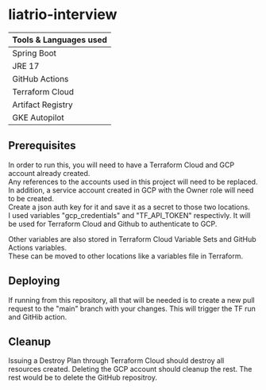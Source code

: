 # liatrio-interview

|Tools & Languages used|
|----------------------|
|           Spring Boot|
|                JRE 17|
|        GitHub Actions|
|       Terraform Cloud|
|     Artifact Registry|
|         GKE Autopilot|

## Prerequisites
In order to run this, you will need to have a Terraform Cloud and GCP account already created.  
Any references to the accounts used in this project will need to be replaced.  
In addition, a service account created in GCP with the Owner role will need to be created.  
Create a json auth key for it and save it as a secret to those two locations.  
I used variables "gcp_credentials" and "TF_API_TOKEN" respectivly. It will be used for Terraform Cloud and Github to authenticate to GCP.  

Other variables are also stored in Terraform Cloud Variable Sets and GitHub Actions variables.  
These can be moved to other locations like a variables file in Terraform. 

## Deploying
If running from this repository, all that will be needed is to create a new pull request to the "main" branch with your changes.  This will trigger the TF run and GitHib action.

## Cleanup
Issuing a Destroy Plan through Terraform Cloud should destroy all resources created. Deleting the GCP account should cleanup the rest. The rest would be to delete the GitHub repositroy.
